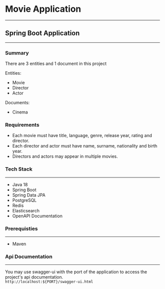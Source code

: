 # Movie Application
---

## Spring Boot Application
---

### Summary

There are 3 entities and 1 document in this project

Entities:
- Movie
- Director
- Actor

 Documents:
 - Cinema

### Requirements

- Each movie must have title, language, genre, release year, rating and director.
- Each director and actor must have name, surname, nationality and birth year.
- Directors and actors may appear in multiple movies.

### Tech Stack
---
- Java 18
- Spring Boot
- Spring Data JPA
- PostgreSQL
- Redis
- Elasticsearch
- OpenAPI Documentation


### Prerequisties
---
- Maven

### Api Documentation
---

You may use swagger-ui with the port of the application to access the project's api documentation.<br/>
`http://localhost:${PORT}/swagger-ui.html`
